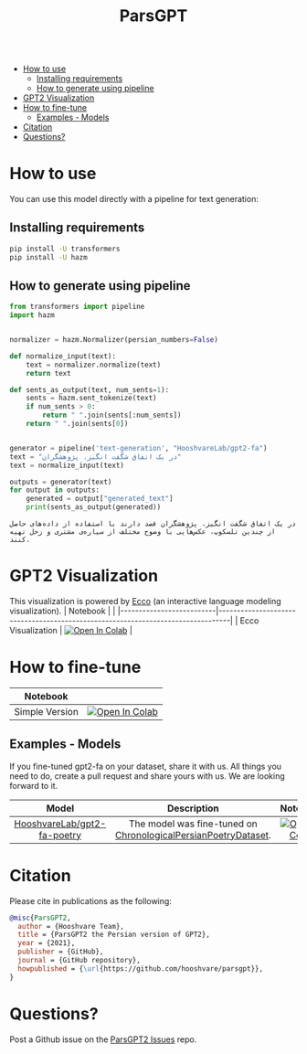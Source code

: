 <h1 align="center">ParsGPT</h1>

<br/><br/>

- [How to use](#how-to-use)
  - [Installing requirements](#installing-requirements)
  - [How to generate using pipeline](#how-to-generate-using-pipeline)
- [GPT2 Visualization](#gpt2-visualization)
- [How to fine-tune](#how-to-fine-tune)
  - [Examples - Models](#examples---models)
- [Citation](#citation)
- [Questions?](#questions)


# How to use
You can use this model directly with a pipeline for text generation:

## Installing requirements

```bash
pip install -U transformers
pip install -U hazm
```

## How to generate using pipeline

```python
from transformers import pipeline
import hazm


normalizer = hazm.Normalizer(persian_numbers=False)

def normalize_input(text):
    text = normalizer.normalize(text)
    return text

def sents_as_output(text, num_sents=1):
    sents = hazm.sent_tokenize(text)
    if num_sents > 0:
        return " ".join(sents[:num_sents])
    return " ".join(sents[0])


generator = pipeline('text-generation', "HooshvareLab/gpt2-fa")
text = "در یک اتفاق شگفت انگیز، پژوهشگران"
text = normalize_input(text)

outputs = generator(text)
for output in outputs:
    generated = output["generated_text"]
    print(sents_as_output(generated))
```

```text
در یک اتفاق شگفت انگیز، پژوهشگران قصد دارند با استفاده از داده‌های حاصل از چندین تلسکوپ، عکس‌هایی با وضوح مختلف از سیاره‌ی مشتری و زحل تهیه کنند.
```

# GPT2 Visualization

This visualization is powered by [Ecco](https://github.com/jalammar/ecco) (an interactive language modeling visualization).
| Notebook                 |                                                                                 |
|--------------------------|---------------------------------------------------------------------------------|
| Ecco Visualization      | [![Open In Colab](https://colab.research.google.com/assets/colab-badge.svg)](https://colab.research.google.com/github/hooshvare/parsgpt/blob/master/notebooks/Persian_GPT2_Visualization.ipynb) |


# How to fine-tune

| Notebook                 |                                                                                 |
|--------------------------|---------------------------------------------------------------------------------|
| Simple Version      | [![Open In Colab](https://colab.research.google.com/assets/colab-badge.svg)](https://colab.research.google.com/github/hooshvare/parsgpt/blob/master/notebooks/Persian_Poetry_FineTuning.ipynb) | 


## Examples - Models
If you fine-tuned gpt2-fa on your dataset, share it with us. All things you need to do, create a pull request and share yours with us. We are looking forward to it.

|                                       Model                                       |                                                           Description                                                           |                                                                                         Notebook                                                                                         |
|:---------------------------------------------------------------------------------:|:-------------------------------------------------------------------------------------------------------------------------------:|:----------------------------------------------------------------------------------------------------------------------------------------------------------------------------------------:|
| [HooshvareLab/gpt2-fa-poetry](https://huggingface.co/HooshvareLab/gpt2-fa-poetry) | The model was fine-tuned on [ChronologicalPersianPoetryDataset](https://github.com/aghasemi/ChronologicalPersianPoetryDataset). | [![Open In Colab](https://colab.research.google.com/assets/colab-badge.svg)](https://colab.research.google.com/github/hooshvare/parsgpt/blob/master/notebooks/Persian_Poetry_GPT2.ipynb) |


# Citation

Please cite in publications as the following:

```bibtex
@misc{ParsGPT2,
  author = {Hooshvare Team},
  title = {ParsGPT2 the Persian version of GPT2},
  year = {2021},
  publisher = {GitHub},
  journal = {GitHub repository},
  howpublished = {\url{https://github.com/hooshvare/parsgpt}},
}
```

# Questions?
Post a Github issue on the [ParsGPT2 Issues](https://github.com/hooshvare/parsgpt/issues) repo.
